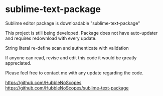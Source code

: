 # sublime-text-package

Sublime editor package is downloadable "sublime-text-package"

This project is still being developed. Package does not have auto-updater and requires redownload with every update.

String literal re-define scan and authenticate with validation

If anyone can read, revise and edit this code it would be greatly appreciated. 

Please feel free to contact me with any update regarding the code.

https://github.com/HubbleNoScopes
https://github.com/HubbleNoScopes/sublime-text-package
